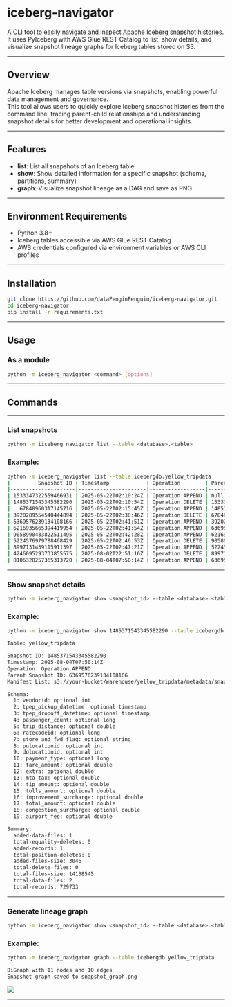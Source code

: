 # iceberg-navigator

A CLI tool to easily navigate and inspect Apache Iceberg snapshot histories.  
It uses PyIceberg with AWS Glue REST Catalog to list, show details, and visualize snapshot lineage graphs for Iceberg tables stored on S3.

---

## Overview

Apache Iceberg manages table versions via snapshots, enabling powerful data management and governance.  
This tool allows users to quickly explore Iceberg snapshot histories from the command line, tracing parent-child relationships and understanding snapshot details for better development and operational insights.

---

## Features

- **list**: List all snapshots of an Iceberg table
- **show**: Show detailed information for a specific snapshot (schema, partitions, summary)
- **graph**: Visualize snapshot lineage as a DAG and save as PNG

---

## Environment Requirements

- Python 3.8+
- Iceberg tables accessible via AWS Glue REST Catalog
- AWS credentials configured via environment variables or AWS CLI profiles

---

## Installation

```bash
git clone https://github.com/dataPenginPenguin/iceberg-navigator.git
cd iceberg-navigator
pip install -r requirements.txt
```

---

## Usage

### As a module

```bash
python -m iceberg_navigator <command> [options]
```

---

## Commands

---

### List snapshots

```bash
python -m iiceberg_navigator list --table <database>.<table>
```

### Example:

```bash
python -m iceberg_navigator list --table icebergdb.yellow_tripdata
|         Snapshot ID | Timestamp            | Operation        | Parent Snapshot ID   |   Total Size (MB) |   Record Count |
|---------------------|----------------------|------------------|----------------------|-------------------|----------------|
| 1533347322559466931 | 2025-05-22T02:10:24Z | Operation.APPEND | null                 |             13.48 |         729732 |
| 1485371543345582290 | 2025-05-22T02:10:54Z | Operation.DELETE | 1533347322559466931  |              0.00 |              0 |
|   67848960317145716 | 2025-05-22T02:15:45Z | Operation.APPEND | 1485371543345582290  |             13.48 |         729732 |
| 3920289554540444894 | 2025-05-22T02:38:46Z | Operation.DELETE | 67848960317145716    |              0.00 |              0 |
| 6369576239134108166 | 2025-05-22T02:41:51Z | Operation.APPEND | 3920289554540444894  |             13.48 |         729732 |
| 6216935665394419954 | 2025-05-22T02:41:54Z | Operation.APPEND | 6369576239134108166  |             26.96 |        1459464 |
| 9058990433822511495 | 2025-05-22T02:42:28Z | Operation.APPEND | 6216935665394419954  |             40.44 |        2189196 |
| 5224576979788468429 | 2025-05-22T02:46:53Z | Operation.DELETE | 9058990433822511495  |              0.00 |              0 |
| 8997131439115911397 | 2025-05-22T02:47:21Z | Operation.APPEND | 5224576979788468429  |             13.48 |         729732 |
| 4246095293733855575 | 2025-08-02T22:51:16Z | Operation.DELETE | 8997131439115911397  |              0.00 |              0 |
| 8106328257365313720 | 2025-08-04T07:50:14Z | Operation.APPEND | 6369576239134108166  |             13.48 |         729733 |
```

---

### Show snapshot details

```bash
python -m iceberg_navigator show <snapshot_id> --table <database>.<table>
```

### Example:

```bash
python -m iceberg_navigator show 1485371543345582290 --table icebergdb.yellow_tripdata

Table: yellow_tripdata

Snapshot ID: 1485371543345582290
Timestamp: 2025-08-04T07:50:14Z
Operation: Operation.APPEND
Parent Snapshot ID: 6369576239134108166
Manifest List: s3://your-bucket/warehouse/yellow_tripdata/metadata/snap-8106328257365313720-1-a4fb8059-7bf8-4254-b640-bf1fcbf100dd.avro

Schema:
  1: vendorid: optional int
  2: tpep_pickup_datetime: optional timestamp
  3: tpep_dropoff_datetime: optional timestamp
  4: passenger_count: optional long
  5: trip_distance: optional double
  6: ratecodeid: optional long
  7: store_and_fwd_flag: optional string
  8: pulocationid: optional int
  9: dolocationid: optional int
  10: payment_type: optional long
  11: fare_amount: optional double
  12: extra: optional double
  13: mta_tax: optional double
  14: tip_amount: optional double
  15: tolls_amount: optional double
  16: improvement_surcharge: optional double
  17: total_amount: optional double
  18: congestion_surcharge: optional double
  19: airport_fee: optional double

Summary:
  added-data-files: 1
  total-equality-deletes: 0
  added-records: 1
  total-position-deletes: 0
  added-files-size: 3046
  total-delete-files: 0
  total-files-size: 14138545
  total-data-files: 2
  total-records: 729733
```

---

### Generate lineage graph

```bash
python -m iceberg_navigator show <snapshot_id> --table <database>.<table>
```

### Example:

```bash
python -m iceberg_navigator graph --table icebergdb.yellow_tripdata

DiGraph with 11 nodes and 10 edges
Snapshot graph saved to snapshot_graph.png
```

![](https://storage.googleapis.com/zenn-user-upload/14d88153d9e1-20250804.png)

---
